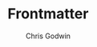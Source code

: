---
author: Chris Godwin
tag: docs
time: 2021-01-01
copyright:
  minLength: 1
title: Frontmatter
icon: markdown
article: false
showinsidebar: true
autoSort: 7
---